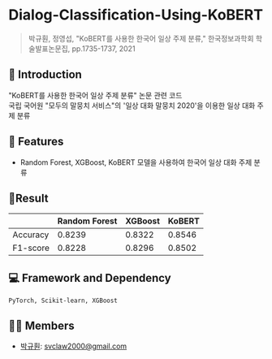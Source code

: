 # Dialog-Classification-Using-KoBERT
> 박규훤, 정영섭, "KoBERT를 사용한 한국어 일상 주제 분류," 한국정보과학회 학술발표논문집, pp.1735-1737, 2021

## 📄 Introduction
"KoBERT를 사용한 한국어 일상 주제 분류" 논문 관련 코드  
국립 국어원 "모두의 말뭉치 서비스"의 '일상 대화 말뭉치 2020'을 이용한 일상 대화 주제 분류

## 🔑 Features
- Random Forest, XGBoost, KoBERT 모델을 사용하여 한국어 일상 대화 주제 분류

## 📃Result
|  | Random Forest | XGBoost | KoBERT |
|--|--|--|--|
| Accuracy | 0.8239 | 0.8322 | 0.8546 |
| F1-score | 0.8228 | 0.8296 | 0.8502 |

## 💻 Framework and Dependency
```
PyTorch, Scikit-learn, XGBoost
```

## 👨‍💻 Members
- [박규훤](https://github.com/svclaw2000): svclaw2000@gmail.com
